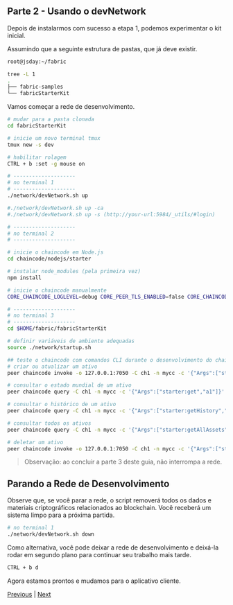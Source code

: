 ## Parte 2 - Usando o devNetwork
Depois de instalarmos com sucesso a etapa 1, podemos experimentar o kit inicial.

Assumindo que a seguinte estrutura de pastas, que já deve existir.
```bash
root@jsday:~/fabric 

tree -L 1
.
├── fabric-samples
└── fabricStarterKit
```
Vamos começar a rede de desenvolvimento.

```bash
# mudar para a pasta clonada
cd fabricStarterKit

# inicie um novo terminal tmux
tmux new -s dev

# habilitar rolagem
CTRL + b :set -g mouse on

# --------------------
# no terminal 1
# --------------------
./network/devNetwork.sh up

#./network/devNetwork.sh up -ca
#./network/devNetwork.sh up -s (http://your-url:5984/_utils/#login)

# --------------------
# no terminal 2
# --------------------

# inicie o chaincode em Node.js
cd chaincode/nodejs/starter

# instalar node_modules (pela primeira vez)
npm install 

# inicie o chaincode manualmente
CORE_CHAINCODE_LOGLEVEL=debug CORE_PEER_TLS_ENABLED=false CORE_CHAINCODE_ID_NAME=mycc:1.0 ./node_modules/.bin/fabric-chaincode-node start --peer.address 127.0.0.1:7052

# --------------------
# no terminal 3
# --------------------
cd $HOME/fabric/fabricStarterKit

# definir variáveis ​​de ambiente adequadas
source ./network/startup.sh

## teste o chaincode com comandos CLI durante o desenvolvimento do chaincode
# criar ou atualizar um ativo
peer chaincode invoke -o 127.0.0.1:7050 -C ch1 -n mycc -c '{"Args":["starter:set","{\"no\":\"a1\", \"desc\":\"Product number 1\",\"amount\":10, \"price\":\"500\"}"]}'

# consultar o estado mundial de um ativo
peer chaincode query -C ch1 -n mycc -c '{"Args":["starter:get","a1"]}' | jq .

# consultar o histórico de um ativo
peer chaincode query -C ch1 -n mycc -c '{"Args":["starter:getHistory","a1"]}' | jq .

# consultar todos os ativos
peer chaincode query -C ch1 -n mycc -c '{"Args":["starter:getAllAssets"]}' | jq .

# deletar um ativo
peer chaincode invoke -o 127.0.0.1:7050 -C ch1 -n mycc -c '{"Args":["starter:delete","a1"]}'
```

> Observação: ao concluir a parte 3 deste guia, não interrompa a rede.

## Parando a Rede de Desenvolvimento
Observe que, se você parar a rede, o script removerá todos os dados e materiais criptográficos relacionados ao blockchain. Você receberá um sistema limpo para a próxima partida.

```bash
# no terminal 1
./network/devNetwork.sh down
```

Como alternativa, você pode deixar a rede de desenvolvimento e deixá-la rodar em segundo plano para continuar seu trabalho mais tarde.

```bash
CTRL + b d
``` 

Agora estamos prontos e mudamos para o aplicativo cliente.

[Previous](../README.md#fabric-Developer-starter-kit) | [Next](../backend/readme.md)

